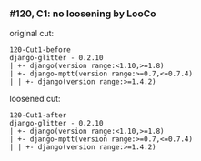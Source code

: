 ### #120, C1: no loosening by LooCo
original cut:

```
120-Cut1-before
django-glitter - 0.2.10
| +- django(version range:<1.10,>=1.8)
| +- django-mptt(version range:>=0.7,<=0.7.4)
| | +- django(version range:>=1.4.2) 
```




loosened cut:
```
120-Cut1-after
django-glitter - 0.2.10
| +- django(version range:<1.10,>=1.8)
| +- django-mptt(version range:>=0.7,<=0.7.4)
| | +- django(version range:>=1.4.2) 
```





